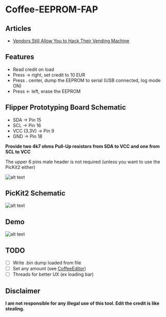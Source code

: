# Coffee-EEPROM-FAP

## Articles
- [Vendors Still Allow You to Hack Their Vending Machine](https://medium.com/@nic_whr/vendors-still-allow-you-to-hack-the-vending-machine-34ddad81dbad)

## Features
- Read credit on load
- Press -> right, set credit to 10 EUR
- Press . center, dump the EEPROM to serial (USB connected, log mode ON)
- Press <- left, erase the EEPROM

## Flipper Prototyping Board Schematic

- SDA -> Pin 15
- SCL -> Pin 16
- VCC (3.3V) -> Pin 9
- GND -> Pin 18

**Provide two 4k7 ohms Pull-Up resistors from SDA to VCC and one from SCL to VCC**

The upper 6 pins male header is not required (unless you want to use the PicKit2 either)

![alt text](https://github.com/wh00hw/Coffee-EEPROM-FAPP/raw/master/assets/schema.jpg)


## PicKit2 Schematic

![alt text](https://github.com/wh00hw/Coffee-EEPROM-FAPP/raw/master/assets/a74c600b-28eb-400c-b6e2-54530d133a6a.jpg)


## Demo

![alt text](https://github.com/wh00hw/Coffee-EEPROM-FAPP/raw/master/assets/flipper.jpg)

## TODO
 - [ ] Write .bin dump loaded from file
 - [ ] Set any amount (see [CoffeeEditor](https://github.com/wh00hw/CoffeeEditor))
 - [ ] Threads for better UX (ex loading bar)

## Disclaimer
**I am not responsible for any illegal use of this tool. Edit the credit is like stealing.**

